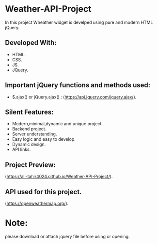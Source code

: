 # Weather-API-Project

In this project Wheather widget is develped using pure and modern HTML jQuery.

## Developed With:

* HTML.
* CSS.
* JS.
* JQuery.

## Important jQuery functions and methods used:

* $.ajax() or jQuery.ajax() : (https://api.jquery.com/jquery.ajax/).

## Silent Features:

* Modern,minimal,dynamic and unique project.
* Backend project.
* Server understanding.
* Easy logic and easy to develop.
* Dynamic design.
* API links.

## Project Preview:

(https://ali-tahir4024.github.io/Weather-API-Project/).

## API used for this project.

(https://openweathermap.org/).

# Note:

please download or attach jquery file before using or opening.
